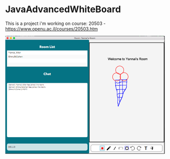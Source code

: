 # JavaAdvancedWhiteBoard
This is a project i'm working on course: 20503 - https://www.openu.ac.il/courses/20503.htm


![alt text](https://github.com/YannaiAlter/JavaAdvancedWhiteBoard/blob/master/guides/images/chat_room.png)
